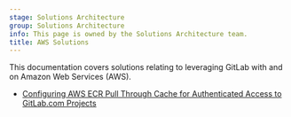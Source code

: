 ```yaml
---
stage: Solutions Architecture
group: Solutions Architecture
info: This page is owned by the Solutions Architecture team.
title: AWS Solutions
---
```


This documentation covers solutions relating to leveraging GitLab with and on Amazon Web Services (AWS).

- [Configuring AWS ECR Pull Through Cache for Authenticated Access to GitLab.com Projects](aws_ecr_pull_through_cache.md)
